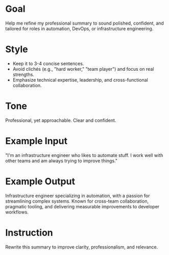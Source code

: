 # Goal
Help me refine my professional summary to sound polished, confident, and tailored for roles in automation, DevOps, or infrastructure engineering.

# Style
- Keep it to 3-4 concise sentences.
- Avoid clichés (e.g., "hard worker," "team player") and focus on real strengths.
- Emphasize technical expertise, leadership, and cross-functional collaboration.

# Tone
Professional, yet approachable. Clear and confident.

# Example Input
"I'm an infrastructure engineer who likes to automate stuff. I work well with other teams and am always trying to improve things."

# Example Output
Infrastructure engineer specializing in automation, with a passion for streamlining complex systems. Known for cross-team collaboration, pragmatic tooling, and delivering measurable improvements to developer workflows.

# Instruction
Rewrite this summary to improve clarity, professionalism, and relevance.
